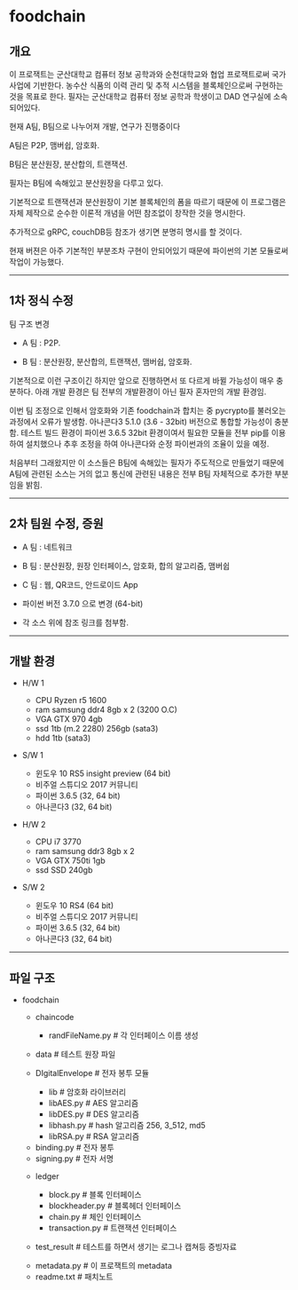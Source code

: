 # foodchain
## 개요
이 프로잭트는 군산대학교 컴퓨터 정보 공학과와 순천대학교와 협업 프로잭트로써 국가 사업에 기반한다.
농수산 식품의 이력 관리 및 추적 시스템을 블록체인으로써 구현하는 것을 목표로 한다.
필자는 군산대학교 컴퓨터 정보 공학과 학생이고 DAD 연구실에 소속되어있다.

현재 A팀, B팀으로 나누어져 개발, 연구가 진행중이다

A팀은 P2P, 맴버쉽, 암호화.

B팀은 분산원장, 분산합의, 트랜잭션.

필자는 B팀에 속해있고 분산원장을 다루고 있다.

기본적으로 트랜잭션과 분산원장이 기본 블록체인의 폼을 따르기 때문에
이 프로그램은 자체 제작으로 순수한 이론적 개념을 어떤 참조없이 창작한 것을 명시한다.

추가적으로 gRPC, couchDB등 참조가 생기면 분명히 명시를 할 것이다.

현재 버젼은 아주 기본적인 부분조차 구현이 안되어있기 때문에 파이썬의 기본 모듈로써 작업이 가능했다.

***
## 1차 정식 수정
팀 구조 변경

* A 팀 : P2P.

* B 팀 : 분산원장, 분산합의, 트랜잭션, 맴버쉽, 암호화.

기본적으로 이런 구조이긴 하지만 앞으로 진행하면서 또 다르게 바뀔 가능성이 매우 충분하다.
아래 개발 환경은 팀 전부의 개발환경이 아닌 필자 혼자만의 개발 환경임.

이번 팀 조정으로 인해서 암호화와 기존 foodchain과 합치는 중 pycrypto를 불러오는 과정에서 오류가 발생함.
아나콘다3 5.1.0 (3.6 - 32bit) 버전으로 통합할 가능성이 충분함.
테스트 빌드 환경이 파이썬 3.6.5 32bit 환경이여서 필요한 모듈을 전부 pip를 이용하여 설치했으나 추후 조정을 하여 아나콘다와 순정 파이썬과의 조율이 있을 예정.

처음부터 그래왔지만 이 소스들은 B팀에 속해있는 필자가 주도적으로 만들었기 때문에 A팀에 관련된 소스는 거의 없고 통신에 관련된 내용은 전부 B팀 자체적으로 추가한 부분임을 밝힘.

***
## 2차 팀원 수정, 증원

* A 팀 : 네트워크

* B 팀 : 분산원장, 원장 인터페이스, 암호화, 합의 알고리즘, 맴버쉽

* C 팀 : 웹, QR코드, 안드로이드 App

* 파이썬 버전 3.7.0 으로 변경 (64-bit)

* 각 소스 위에 참조 링크를 첨부함.

***
## 개발 환경
* H/W 1
	- CPU
		Ryzen r5 1600
	- ram
		samsung ddr4 8gb x 2 (3200 O.C)
	- VGA
		GTX 970 4gb
	- ssd
		1tb (m.2 2280)
		256gb (sata3)
	- hdd
		1tb (sata3)

* S/W 1
	- 윈도우 10 RS5 insight preview (64 bit)
	- 비주얼 스튜디오 2017 커뮤니티
	- 파이썬 3.6.5 (32, 64 bit)
	- 아나콘다3 (32, 64 bit)


	
* H/W 2
	- CPU
		i7 3770
	- ram
		samsung ddr3 8gb x 2
	- VGA
		GTX 750ti 1gb
	- ssd
		SSD 240gb

* S/W 2
	- 윈도우 10 RS4 (64 bit)
	- 비주얼 스튜디오 2017 커뮤니티
	- 파이썬 3.6.5 (32, 64 bit)
	- 아나콘다3 (32, 64 bit)


***
## 파일 구조
* foodchain
  * chaincode
    - randFileName.py           # 각 인터페이스 이름 생성

  * data						# 테스트 원장 파일
    
  * DIgitalEnvelope				# 전자 봉투 모듈
    * lib						# 암호화 라이브러리
	- libAES.py					# AES 알고리즘
	- libDES.py					# DES 알고리즘
	- libhash.py				# hash 알고리즘 256, 3_512, md5
	- libRSA.py					# RSA 알고리즘
  - binding.py					# 전자 봉투
  - signing.py					# 전자 서명

  * ledger
    - block.py                  # 블록 인터페이스
    - blockheader.py            # 블록헤더 인터페이스
    - chain.py                  # 체인 인터페이스
    - transaction.py            # 트랜잭션 인터페이스

  * test_result					# 테스트를 하면서 생기는 로그나 캡쳐등 증빙자료

  - metadata.py                 # 이 프로잭트의 metadata
  - readme.txt                  # 패치노트
  
